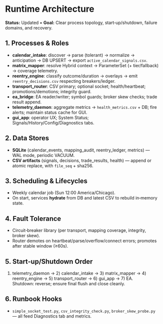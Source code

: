 # Runtime Architecture

**Status:** Updated • **Goal:** Clear process topology, start‑up/shutdown, failure domains, and recovery.

## 1. Processes & Roles
- **calendar_intake**: discover → parse (tolerant) → normalize → anticipation → DB UPSERT → export `active_calendar_signals.csv`.
- **matrix_mapper**: resolve Hybrid context → ParameterSet (+ tier/fallback) → coverage telemetry.
- **reentry_engine**: classify outcome/duration → overlays → emit `reentry_decisions.csv` respecting breakers/ledger.
- **transport_router**: CSV primary; optional socket; health/heartbeat; promotions/demotions; integrity guard.
- **ea_bridge**: EA reader/writer; symbol guards; broker skew checks; trade result append.
- **telemetry_daemon**: aggregate metrics → `health_metrics.csv` + DB; fire alerts; maintain status cache for GUI.
- **gui_app**: operator UX; System Status; Signals/History/Config/Diagnostics tabs.

## 2. Data Stores
- **SQLite** (calendar_events, mapping_audit, reentry_ledger, metrics) — WAL mode, periodic VACUUM.
- **CSV artifacts** (signals, decisions, trade_results, health) — append or atomic replace, with `file_seq` + sha256.

## 3. Scheduling & Lifecycles
- Weekly calendar job (Sun 12:00 America/Chicago).  
- On start, services **hydrate** from DB and latest CSV to rebuild in‑memory state.

## 4. Fault Tolerance
- Circuit‑breaker library (per transport, mapping coverage, integrity, broker skew).  
- Router demotes on heartbeat/parse/overflow/connect errors; promotes after stable window (≥60s).

## 5. Start‑up/Shutdown Order
1) telemetry_daemon → 2) calendar_intake → 3) matrix_mapper → 4) reentry_engine → 5) transport_router → 6) gui_app → 7) EA.  
Shutdown: reverse; ensure final flush and close cleanly.

## 6. Runbook Hooks
- `simple_socket_test.py`, `csv_integrity_check.py`, `broker_skew_probe.py` — all feed Diagnostics tab and metrics.
